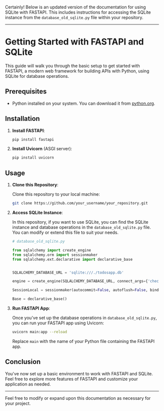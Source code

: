 Certainly! Below is an updated version of the documentation for using SQLite with FASTAPI. This includes instructions for accessing the SQLite instance from the `database_old_sqlite.py` file within your repository.

---

# Getting Started with FASTAPI and SQLite

This guide will walk you through the basic setup to get started with FASTAPI, a modern web framework for building APIs with Python, using SQLite for database operations.

## Prerequisites

- Python installed on your system. You can download it from [python.org](https://www.python.org/downloads/).

## Installation

1. **Install FASTAPI**:

    ```bash
    pip install fastapi
    ```

2. **Install Uvicorn** (ASGI server):

    ```bash
    pip install uvicorn
    ```

## Usage

1. **Clone this Repository**:

    Clone this repository to your local machine:

    ```bash
    git clone https://github.com/your_username/your_repository.git
    ```

2. **Access SQLite Instance**:

    In this repository, if you want to use SQLite, you can find the SQLite instance and database operations in the `database_old_sqlite.py` file. You can modify or extend this file to suit your needs.

    ```python
    # database_old_sqlite.py

    from sqlalchemy import create_engine
    from sqlalchemy.orm import sessionmaker
    from sqlalchemy.ext.declarative import declarative_base


    SQLALCHEMY_DATABASE_URL = 'sqlite:///./todosapp.db'

    engine = create_engine(SQLALCHEMY_DATABASE_URL, connect_args={'check_same_thread': False})

    SessionLocal = sessionmaker(autocommit=False, autoflush=False, bind=engine)

    Base = declarative_base()  
    ```

3. **Run FASTAPI App**:

    Once you've set up the database operations in `database_old_sqlite.py`, you can run your FASTAPI app using Uvicorn:

    ```bash
    uvicorn main:app --reload
    ```

    Replace `main` with the name of your Python file containing the FASTAPI app.

## Conclusion

You've now set up a basic environment to work with FASTAPI and SQLite. Feel free to explore more features of FASTAPI and customize your application as needed.

---

Feel free to modify or expand upon this documentation as necessary for your project.